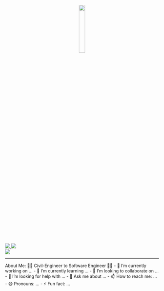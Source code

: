 <div class = "container" align="center" >
  <img src ="https://media.giphy.com/media/v1.Y2lkPTc5MGI3NjExcjQ1bGNsNzBzc2x5NHB5ZTQ2cGVoYWJ1ZGxlbTBrbXhwdHQ1a2ZieiZlcD12MV9pbnRlcm5hbF9naWZfYnlfaWQmY3Q9cw/QGoxu7KIgMPvKFP3ze/giphy.gif" width ="20%" />
</div>
<div class ="badges">
  <a href ="https://www.linkedin.com/in/wenddyhenry/">
    <img src="https://img.shields.io/badge/Linkedin-blue?style=for-the-badge&logo=linkedin&logoColor=white"/>
  </a>
  <a href ="https://wendddyh.github.io/whcodes/">
    <img src="https://img.shields.io/badge/portfolio-pink?style=for-the-badge&logo=website&logoColor=white" />
  </a>
</div>
<div id="visit">
  <img src ="https://komarev.com/ghpvc/?username=wendddyh&color=greenyellow"/>
</div>


  ---

  About Me:
    :construction_worker_woman: Civil-Engineer to Software Engineer :woman_technologist:
    - 🔭 I’m currently working on ...
    - 🌱 I’m currently learning ...
    - 👯 I’m looking to collaborate on ...
    - 🤔 I’m looking for help with ...
    - 💬 Ask me about ...
    - 📫 How to reach me: ...
    - 😄 Pronouns: ...
    - ⚡ Fun fact: ...




